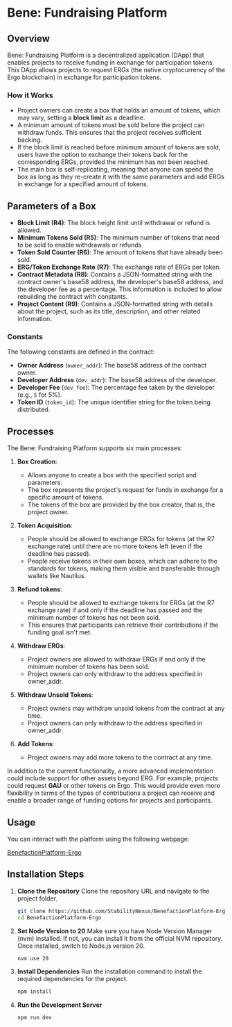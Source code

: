 # Bene: Fundraising Platform

## Overview
Bene: Fundraising Platform is a decentralized application (DApp) that enables projects to receive funding in exchange for participation tokens. This DApp allows projects to request ERGs (the native cryptocurrency of the Ergo blockchain) in exchange for participation tokens.

### How it Works
- Project owners can create a box that holds an amount of tokens, which may vary, setting a **block limit** as a deadline.
- A minimum amount of tokens must be sold before the project can withdraw funds. This ensures that the project receives sufficient backing.
- If the block limit is reached before minimum amount of tokens are sold, users have the option to exchange their tokens back for the corresponding ERGs, provided the minimum has not been reached.
- The main box is self-replicating, meaning that anyone can spend the box as long as they re-create it with the same parameters and add ERGs in exchange for a specified amount of tokens.

## Parameters of a Box

- **Block Limit (R4)**: The block height limit until withdrawal or refund is allowed.
- **Minimum Tokens Sold (R5)**: The minimum number of tokens that need to be sold to enable withdrawals or refunds.
- **Token Sold Counter (R6)**: The amount of tokens that have already been sold.
- **ERG/Token Exchange Rate (R7)**: The exchange rate of ERGs per token.
- **Contract Metadata (R8)**: Contains a JSON-formatted string with the contract owner's base58 address, the developer's base58 address, and the developer fee as a percentage. This information is included to allow rebuilding the contract with constants.
- **Project Content (R9)**: Contains a JSON-formatted string with details about the project, such as its title, description, and other related information.

### Constants

The following constants are defined in the contract:

- **Owner Address** (`owner_addr`): The base58 address of the contract owner.
- **Developer Address** (`dev_addr`): The base58 address of the developer.
- **Developer Fee** (`dev_fee`): The percentage fee taken by the developer (e.g., `5` for 5%).
- **Token ID** (`token_id`): The unique identifier string for the token being distributed.


## Processes
The Bene: Fundraising Platform supports six main processes:

1. **Box Creation**: 
   - Allows anyone to create a box with the specified script and parameters.
   - The box represents the project's request for funds in exchange for a specific amount of tokens.
   - The tokens of the box are provided by the box creator, that is, the project owner.
   
2. **Token Acquisition**: 
   - People should be allowed to exchange ERGs for tokens (at the R7 exchange rate) until there are no more tokens left (even if the deadline has passed).
   - People receive tokens in their own boxes, which can adhere to the standards for tokens, making them visible and transferable through wallets like Nautilus.

3. **Refund tokens**: 
   - People should be allowed to exchange tokens for ERGs (at the R7 exchange rate) if and only if the deadline has passed and the minimum number of tokens has not been sold.
   - This ensures that participants can retrieve their contributions if the funding goal isn't met.

4. **Withdraw ERGs**: 
   - Project owners are allowed to withdraw ERGs if and only if the minimum number of tokens has been sold.
   - Project owners can only withdraw to the address specified in owner_addr.

5. **Withdraw Unsold Tokens**:
   - Project owners may withdraw unsold tokens from the contract at any time.
   - Project owners can only withdraw to the address specified in owner_addr.

6. **Add Tokens**:
   - Project owners may add more tokens to the contract at any time.

In addition to the current functionality, a more advanced implementation could include support for other assets beyond ERG. For example, projects could request **GAU** or other tokens on Ergo. This would provide even more flexibility in terms of the types of contributions a project can receive and enable a broader range of funding options for projects and participants.

## Usage

You can interact with the platform using the following webpage:

[BenefactionPlatform-Ergo](https://stabilitynexus.github.io/BenefactionPlatform-Ergo/)

## Installation Steps

1. **Clone the Repository**
Clone the repository URL and navigate to the project folder.
   ```bash
   git clone https://github.com/StabilityNexus/BenefactionPlatform-Ergo
   cd BenefactionPlatform-Ergo
   ```

2. **Set Node Version to 20**
Make sure you have Node Version Manager (nvm) installed. If not, you can install it from the official NVM repository. Once installed, switch to Node.js version 20.
   ```bash
   nvm use 20
   ```

3. **Install Dependencies**
Run the installation command to install the required dependencies for the project.
   ```bash
   npm install
   ```

4. **Run the Development Server**
   ```bash
   npm run dev
   ```
